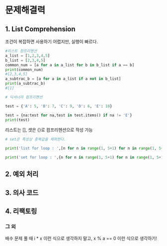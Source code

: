 # 문제해결력

## 1. List Comprehension
조건이 복잡하면 사용하기 어렵지만, 실행이 빠르다.

```python
#리스트 컴프리헨션
a_list = [1,2,3,4,5]
b_list = [2,3,4,5]
common_num = [a for a in a_list for b in b_list if a == b]
print(common_num)
#[2,3,4,5]
a_subtrac_b = [a for a in a_list if a not in b_list]
print(a_subtrac_b)
#[1]
```



```python
# 딕셔너리 컴프리헨션

test = {'A': 5, 'B': 7, 'C': 9, 'D': 6, 'E': 10} 

test = {na:test for na,test in test.items() if na != 'E'}
print(test)
```
리스트는 [], 셋은 {}로 컴프리헨션으로 작성 가능
```python
# set은 특성상 중복값을 제외한다.

print('list for loop : ',[n for n in range(1, 5+1) for n in range(1, 5+1)])

print('set for loop : ',{n for n in range(1, 5+1) for n in range(1, 5+1)})
```





## 2. 예외 처리

## 3. 의사 코드

## 4. 리팩토링

### 그 외
배수 문제 풀 때 i * x 이런 식으로 생각하지 말고, x % a == 0 이런 식으로 생각하기! 

